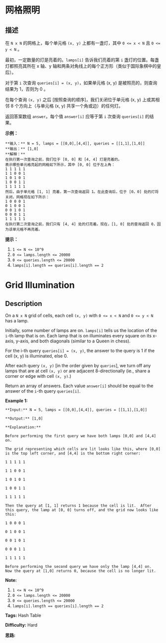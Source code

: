 # 网格照明

## 描述

在 `N x N` 的网格上，每个单元格 `(x, y)` 上都有一盏灯，其中 `0 <= x < N` 且 `0 <= y < N` 。

最初，一定数量的灯是亮着的。`lamps[i]` 告诉我们亮着的第 `i` 盏灯的位置。每盏灯都照亮其所在 x 轴、y 轴和两条对角线上的每个正方形（类似于国际象棋中的皇后）。

对于第 `i` 次查询 `queries[i] = (x, y)`，如果单元格 (x, y) 是被照亮的，则查询结果为 1，否则为 0 。

在每个查询 `(x, y)` 之后 [按照查询的顺序]，我们关闭位于单元格 (x, y) 上或其相邻 8 个方向上（与单元格 (x, y) 共享一个角或边）的任何灯。

返回答案数组 `answer`。每个值 `answer[i]` 应等于第 `i` 次查询 `queries[i]` 的结果。



**示例：**

    
    
    **输入：** N = 5, lamps = [[0,0],[4,4]], queries = [[1,1],[1,0]]
    **输出：** [1,0]
    **解释：**
    在执行第一次查询之前，我们位于 [0, 0] 和 [4, 4] 灯是亮着的。
    表示哪些单元格亮起的网格如下所示，其中 [0, 0] 位于左上角：
    1 1 1 1 1
    1 1 0 0 1
    1 0 1 0 1
    1 0 0 1 1
    1 1 1 1 1
    然后，由于单元格 [1, 1] 亮着，第一次查询返回 1。在此查询后，位于 [0，0] 处的灯将关闭，网格现在如下所示：
    1 0 0 0 1
    0 1 0 0 1
    0 0 1 0 1
    0 0 0 1 1
    1 1 1 1 1
    在执行第二次查询之前，我们只有 [4, 4] 处的灯亮着。现在，[1, 0] 处的查询返回 0，因为该单元格不再亮着。
    



**提示：**

  1. `1 <= N <= 10^9`
  2. `0 <= lamps.length <= 20000`
  3. `0 <= queries.length <= 20000`
  4. `lamps[i].length == queries[i].length == 2`



# Grid Illumination

## Description



On a `N x N` grid of cells, each cell `(x, y)` with `0 <= x < N` and `0 <= y < N` has a lamp.

Initially, some number of lamps are on.  `lamps[i]` tells us the location of the `i`-th lamp that is on.  Each lamp that is on illuminates every square on its x-axis, y-axis, and both diagonals (similar to a Queen in chess).

For the i-th query `queries[i] = (x, y)`, the answer to the query is 1 if the cell (x, y) is illuminated, else 0.

After each query `(x, y)` [in the order given by `queries`], we turn off any lamps that are at cell `(x, y)` or are adjacent 8-directionally (ie., share a corner or edge with cell `(x, y)`.)

Return an array of answers.  Each value `answer[i]` should be equal to the answer of the `i`-th query `queries[i]`.



**Example 1:**

    
    
    **Input:** N = 5, lamps = [[0,0],[4,4]], queries = [[1,1],[1,0]]
    **Output:** [1,0]
    **Explanation:**
    Before performing the first query we have both lamps [0,0] and [4,4] on.
    The grid representing which cells are lit looks like this, where [0,0] is the top left corner, and [4,4] is the bottom right corner:
    1 1 1 1 1
    1 1 0 0 1
    1 0 1 0 1
    1 0 0 1 1
    1 1 1 1 1
    Then the query at [1, 1] returns 1 because the cell is lit.  After this query, the lamp at [0, 0] turns off, and the grid now looks like this:
    1 0 0 0 1
    0 1 0 0 1
    0 0 1 0 1
    0 0 0 1 1
    1 1 1 1 1
    Before performing the second query we have only the lamp [4,4] on.  Now the query at [1,0] returns 0, because the cell is no longer lit.
    



**Note:**

  1. `1 <= N <= 10^9`
  2. `0 <= lamps.length <= 20000`
  3. `0 <= queries.length <= 20000`
  4. `lamps[i].length == queries[i].length == 2`


**Tags:** Hash Table

**Difficulty:** Hard

**思路:**
